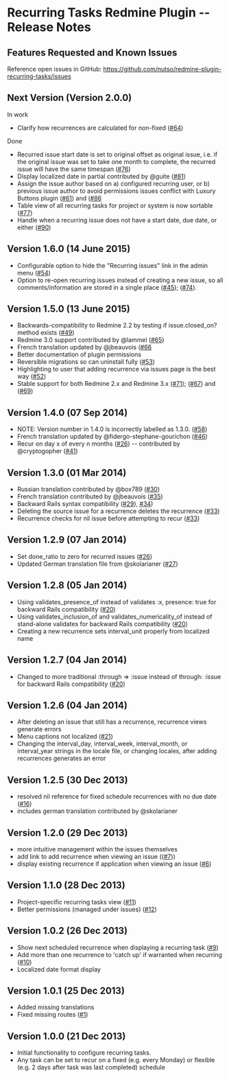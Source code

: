 # Recurring Tasks Redmine Plugin -- Release Notes

## Features Requested and Known Issues

Reference open issues in GitHub: https://github.com/nutso/redmine-plugin-recurring-tasks/issues

## Next Version (Version 2.0.0)

In work
* Clarify how recurrences are calculated for non-fixed ([#64](https://github.com/nutso/redmine-plugin-recurring-tasks/issues/64))

Done
* Recurred issue start date is set to original offset as original issue, i.e. if the original issue was set to take one month to complete, the recurred issue will have the same timespan 
  ([#76](https://github.com/nutso/redmine-plugin-recurring-tasks/issues/76))
* Display localized date in partial contributed by @guite ([#81](https://github.com/nutso/redmine-plugin-recurring-tasks/issues/81))
* Assign the issue author based on a) configured recurring user, or b) previous issue author to avoid permissions issues conflict with Luxury Buttons plugin 
  ([#61](https://github.com/nutso/redmine-plugin-recurring-tasks/issues/61)) and ([#86](https://github.com/nutso/redmine-plugin-recurring-tasks/issues/86)
* Table view of all recurring tasks for project or system is now sortable ([#77](https://github.com/nutso/redmine-plugin-recurring-tasks/issues/77))
* Handle when a recurring issue does not have a start date, due date, or either ([#90](https://github.com/nutso/redmine-plugin-recurring-tasks/issues/90))

## Version 1.6.0 (14 June 2015)

* Configurable option to hide the "Recurring issues" link in the admin menu ([#54](https://github.com/nutso/redmine-plugin-recurring-tasks/issues/54))
* Option to re-open recurring issues instead of creating a new issue, so all comments/information are stored in a single place ([#45](https://github.com/nutso/redmine-plugin-recurring-tasks/issues/45)); 
  ([#74](https://github.com/nutso/redmine-plugin-recurring-tasks/issues/74)). 

## Version 1.5.0 (13 June 2015)

* Backwards-compatibility to Redmine 2.2 by testing if issue.closed_on? method exists ([#49](https://github.com/nutso/redmine-plugin-recurring-tasks/issues/36))
* Redmine 3.0 support contributed by @lammel ([#65](https://github.com/nutso/redmine-plugin-recurring-tasks/pull/65))
* French translation updated by @jbeauvois ([#66](https://github.com/nutso/redmine-plugin-recurring-tasks/issues/66)
* Better documentation of plugin permissions
* Reversible migrations so can uninstall fully ([#53](https://github.com/nutso/redmine-plugin-recurring-tasks/issues/53))
* Highlighting to user that adding recurrence via issues page is the best way ([#52](https://github.com/nutso/redmine-plugin-recurring-tasks/issues/52))
* Stable support for both Redmine 2.x and Redmine 3.x ([#71](https://github.com/nutso/redmine-plugin-recurring-tasks/issues/71)); ([#67](https://github.com/nutso/redmine-plugin-recurring-tasks/issues/67)) and ([#69](https://github.com/nutso/redmine-plugin-recurring-tasks/issues/69))

## Version 1.4.0 (07 Sep 2014)

* NOTE: Version number in 1.4.0 is incorrectly labelled as 1.3.0. ([#58](https://github.com/nutso/redmine-plugin-recurring-tasks/issues/58))
* French translation updated by @fidergo-stephane-gourichon ([#46](https://github.com/nutso/redmine-plugin-recurring-tasks/pull/46))
* Recur on day x of every n months ([#26](https://github.com/nutso/redmine-plugin-recurring-tasks/issues/26)) -- contributed by @cryptogopher ([#41](https://github.com/nutso/redmine-plugin-recurring-tasks/pull/41))

## Version 1.3.0 (01 Mar 2014)

* Russian translation contributed by @box789 ([#30](https://github.com/nutso/redmine-plugin-recurring-tasks/pull/30))
* French translation contributed by @jbeauvois ([#35](https://github.com/nutso/redmine-plugin-recurring-tasks/pull/35))
* Backward Rails syntax compatibility ([#29](https://github.com/nutso/redmine-plugin-recurring-tasks/issues/29)), [#34](https://github.com/nutso/redmine-plugin-recurring-tasks/issues/34))
* Deleting the source issue for a recurrence deletes the recurrence ([#33](https://github.com/nutso/redmine-plugin-recurring-tasks/issues/33))
* Recurrence checks for nil issue before attempting to recur ([#33](https://github.com/nutso/redmine-plugin-recurring-tasks/issues/33))

## Version 1.2.9 (07 Jan 2014)

* Set done_ratio to zero for recurred issues ([#26](https://github.com/nutso/redmine-plugin-recurring-tasks/issues/26))
* Updated German translation file from @skolarianer ([#27](https://github.com/nutso/redmine-plugin-recurring-tasks/issues/27))

## Version 1.2.8 (05 Jan 2014)

* Using validates_presence_of instead of validates :x, presence: true for backward Rails compatibility ([#20](https://github.com/nutso/redmine-plugin-recurring-tasks/issues/20))
* Using validates_inclusion_of and validates_numericality_of instead of stand-alone validates for backward Rails compatibility ([#20](https://github.com/nutso/redmine-plugin-recurring-tasks/issues/20))
* Creating a new recurrence sets interval_unit properly from localized name

## Version 1.2.7 (04 Jan 2014)

* Changed to more traditional :through => :issue instead of through: :issue for backward Rails compatibility ([#20](https://github.com/nutso/redmine-plugin-recurring-tasks/issues/20))

## Version 1.2.6 (04 Jan 2014)

* After deleting an issue that still has a recurrence, recurrence views generate errors
* Menu captions not localized ([#21](https://github.com/nutso/redmine-plugin-recurring-tasks/issues/21))
* Changing the interval_day, interval_week, interval_month, or interval_year strings in the locale file, or changing locales, after adding recurrences generates an error

## Version 1.2.5 (30 Dec 2013)

* resolved nil reference for fixed schedule recurrences with no due date ([#16](https://github.com/nutso/redmine-plugin-recurring-tasks/issues/16))
* includes german translation contributed by @skolarianer

## Version 1.2.0 (29 Dec 2013)

* more intuitive management within the issues themselves
* add link to add recurrence when viewing an issue (([#7](https://github.com/nutso/redmine-plugin-recurring-tasks/issues/7)))
* display existing recurrence if application when viewing an issue ([#6](https://github.com/nutso/redmine-plugin-recurring-tasks/issues/6))

## Version 1.1.0 (28 Dec 2013)

* Project-specific recurring tasks view ([#11](https://github.com/nutso/redmine-plugin-recurring-tasks/issues/11))
* Better permissions (managed under issues) ([#12](https://github.com/nutso/redmine-plugin-recurring-tasks/issues/12))

## Version 1.0.2 (26 Dec 2013)

* Show next scheduled recurrence when displaying a recurring task ([#9](https://github.com/nutso/redmine-plugin-recurring-tasks/issues/9))
* Add more than one recurrence to 'catch up' if warranted when recurring ([#10](https://github.com/nutso/redmine-plugin-recurring-tasks/issues/10))
* Localized date format display

## Version 1.0.1 (25 Dec 2013)

* Added missing translations
* Fixed missing routes ([#1](https://github.com/nutso/redmine-plugin-recurring-tasks/issues/1))

## Version 1.0.0 (21 Dec 2013)

* Initial functionality to configure recurring tasks. 
* Any task can be set to recur on a fixed (e.g. every Monday) 
  or flexible (e.g. 2 days after task was last completed) schedule
